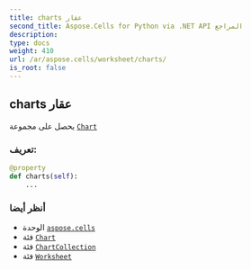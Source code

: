 ```yaml
---
title: charts عقار
second_title: Aspose.Cells for Python via .NET API المراجع
description:
type: docs
weight: 410
url: /ar/aspose.cells/worksheet/charts/
is_root: false
---
```

##  charts عقار

يحصل على مجموعة [`Chart`](/cells/python-net/ar/aspose.cells.charts/chart)
###  تعريف:
```python
@property
def charts(self):
    ...
```

###  أنظر أيضا
* الوحدة [`aspose.cells`](../../)
* فئة [`Chart`](/cells/python-net/ar/aspose.cells.charts/chart)
* فئة [`ChartCollection`](/cells/python-net/ar/aspose.cells.charts/chartcollection)
* فئة [`Worksheet`](/cells/python-net/ar/aspose.cells/worksheet)
